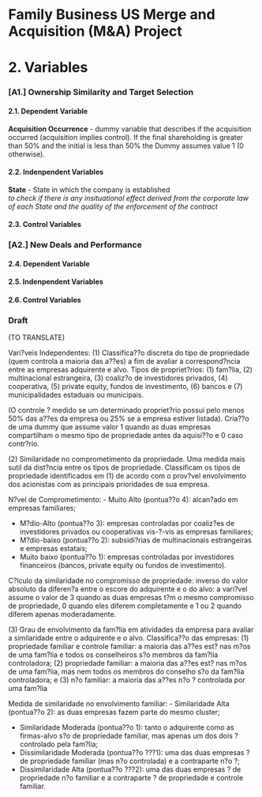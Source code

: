 # Family Business US Merge and Acquisition (M&A) Project

# 2. Variables  
### [**A1.**] Ownership Similarity and Target Selection  
  
#### **2.1. Dependent Variable**  
**Acquisition Occurrence** - dummy variable that describes if the acquisition occurred (acquisition implies control). If the final shareholding is greater than 50% and the initial is less than 50% the Dummy assumes value 1 (0 otherwise).  
  
#### **2.2. Indenpendent Variables**  
**State** - State in which the company is established  
*to check if there is any insituational effect derived from the corporate law of each State and the quality of the enforcement of the contract*  

#### **2.3. Control Variables**  
  
  
### [**A2.**] New Deals and Performance
#### **2.4. Dependent Variable**
#### **2.5. Indenpendent Variables**
#### **2.6. Control Variables**
  
  
  
  
### Draft
(TO TRANSLATE)

Vari?veis Independentes:
       (1)   Classifica??o discreta do tipo de propriedade (quem controla a maioria das a??es) 
 a fim de avaliar a correspond?ncia entre as empresas adquirente e alvo. Tipos de propriet?rios: 
       (1) fam?lia, 
 (2) multinacional estrangeira, 
 (3) coaliz?o de investidores privados, 
 (4) cooperativa, 
 (5) private equity, fundos de investimento, 
 (6) bancos e 
 (7) municipalidades estaduais ou municipais.
 
 (O controle ? medido se um determinado propriet?rio possui pelo menos 50% das a??es da empresa ou 
       25% se a empresa estiver listada).
 Cria??o de uma dummy que assume valor 1 quando as duas empresas compartilham o mesmo tipo de propriedade 
 antes da aquisi??o e 0 caso contr?rio.
 
 (2)	Similaridade no comprometimento da propriedade. Uma medida mais sutil da dist?ncia entre os tipos de 
 propriedade.
 Classificam os tipos de propriedade identificados em (1) de acordo com o prov?vel envolvimento dos 
 acionistas com as principais prioridades de sua empresa.
 
 N?vel de Comprometimento: 
       - Muito Alto (pontua??o 4): alcan?ado em empresas familiares;
 - M?dio-Alto (pontua??o 3): empresas controladas por coaliz?es de investidores privados ou cooperativas vis-?-vis as empresas familiares;
 - M?dio-baixo (pontua??o 2): subsidi?rias de multinacionais estrangeiras e empresas estatais;
 - Muito baixo (pontua??o 1): empresas controladas por investidores financeiros (bancos, private equity ou fundos de investimento).
 
 C?lculo da similaridade no compromisso de propriedade: 
       inverso do valor absoluto da diferen?a entre o escore do adquirente e o do alvo: 
       a vari?vel assume o valor de 
 3 quando as duas empresas t?m o mesmo compromisso de propriedade, 
 0 quando eles diferem completamente e 1 ou 2 quando diferem apenas moderadamente.
 
 (3)	Grau de envolvimento da fam?lia em atividades da empresa para avaliar a similaridade entre o 
 adquirente e o alvo.
 Classifica??o das empresas: 
       (1) propriedade familiar e controle familiar: a maioria das a??es est? nas m?os de uma 
 fam?lia e todos os conselheiros s?o membros da fam?lia controladora; 
 (2) propriedade familiar: a maioria das a??es est? nas m?os de uma fam?lia, 
 mas nem todos os membros do conselho s?o da fam?lia controladora; e 
 (3) n?o familiar: a maioria das a??es n?o ? controlada por uma fam?lia
 
 Medida de similaridade no envolvimento familiar: 
       - Similaridade Alta (pontua??o 2): as duas empresas fazem parte do mesmo cluster;
 - Similaridade Moderada (pontua??o 1): tanto o adquirente como as firmas-alvo s?o de propriedade familiar, mas apenas um dos dois ? controlado pela fam?lia;
 - Dissimilaridade Moderada (pontua??o ???1): uma das duas empresas ? de propriedade familiar (mas n?o controlada) e a contraparte n?o ?;
 - Dissimilaridade Alta (pontua??o ???2): uma das duas empresas ? de propriedade n?o familiar e a contraparte ? de propriedade e controle familiar.
